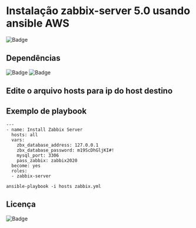 # Instalação zabbix-server 5.0 usando ansible AWS

![Badge](https://img.shields.io/badge/ansible-zabbix-red)

## Dependências
![Badge](https://img.shields.io/badge/ansible-2.9.10-blue)
![Badge](https://img.shields.io/badge/CentOS-7-blue)

## Edite o arquivo hosts para ip do host destino

## Exemplo de playbook
```
---
- name: Install Zabbix Server
  hosts: all
  vars:
    zbx_database_address: 127.0.0.1
    zbx_database_password: m19ScDhGljKI#!
    mysql_port: 3306
    pass_zabbix: zabbix2020
  become: yes
  roles:
  - zabbix-server
  
ansible-playbook -i hosts zabbix.yml
``` 
## Licença
![Badge](https://img.shields.io/badge/license-GPLv3-green)